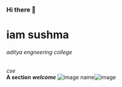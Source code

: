 ### Hi there 👋
# iam sushma
###### aditya engneering college
*cse*<br>
**A section**
***welcome***
![image name](url-img)![image](https://user-images.githubusercontent.com/84238408/142971839-8e2fffc0-c3e3-40fe-b475-9a06a3f51537.png)




<!--
**Sushma125/Sushma125** is a ✨ _special_ ✨ repository because its `README.md` (this file) appears on your GitHub profile.

Here are some ideas to get you started:

- 🔭 I’m currently working on ...
- 🌱 I’m currently learning ...
- 👯 I’m looking to collaborate on ...
- 🤔 I’m looking for help with ...
- 💬 Ask me about ...
- 📫 How to reach me: ...
- 😄 Pronouns: ...
- ⚡ Fun fact: ...
-->
